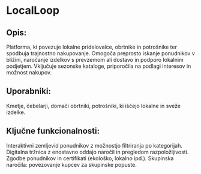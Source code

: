 # LocalLoop
## Opis:
Platforma, ki povezuje lokalne pridelovalce, obrtnike in potrošnike ter spodbuja
trajnostno nakupovanje. Omogoča preprosto iskanje ponudnikov v bližini, naročanje izdelkov
s prevzemom ali dostavo in podporo lokalnim podjetjem. Vključuje sezonske kataloge, 
priporočila na podlagi interesov in možnost nakupov.

## Uporabniki:
Kmetje, čebelarji, domači obrtniki, potrošniki, ki iščejo lokalne in sveže izdelke.

## Ključne funkcionalnosti:
Interaktivni zemljevid ponudnikov z možnostjo filtriranja po kategorijah.
Digitalna tržnica z enostavno oddajo naročil in pregledom razpoložljivosti.
Zgodbe ponudnikov in certifikati (ekološko, lokalno ipd.).
Skupinska naročila: povezovanje kupcev za skupinske popuste.
